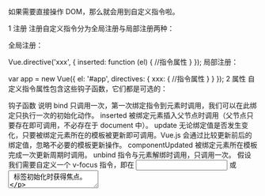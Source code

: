 如果需要直接操作 DOM，那么就会用到自定义指令啦。

1 注册
注册自定义指令分为全局注册与局部注册两种：

全局注册：

   Vue.directive('xxx', {
        inserted: function (el) {
           //指令属性
        }
    });
局部注册：

var app = new Vue({
    el: '#app',
    directives: {
        xxx: {
            //指令属性
        }
    }
});
2 属性
自定义指令属性包含这些钩子函数，它们都是可选的：

钩子函数	说明
bind	只调用一次，第一次绑定指令到元素时调用，我们可以在此绑定只执行一次的初始化动作。
inserted	被绑定元素插入父节点时调用（父节点只要存在即可调用，不必存在于 document 中）。
update	无论绑定值是否发生变化，只要被绑定元素所在的模板被更新即可调用。Vue.js 会通过比较更新前后的绑定值，忽略不必要的模板更新操作。
componentUpdated	被绑定元素所在模板完成一次更新周期时调用。
unbind	指令与元素解绑时调用，只调用一次。
假设我们需要自定义一个 v-focus 指令，即在 <input> 或 <textarea> 标签初始化时获得焦点。

html：

<div id="app">
    <input type="text" v-focus>
</div>
js：

//全局注册
Vue.directive('focus', {
    inserted: function (el) {
        el.focus();//聚焦
    }
});

var app = new Vue({
    el: '#app',
    data: {}
});
效果：


这些钩子函数一般包含这些入参：

入参	说明
el	指令所绑定的元素，可利用它直接操作 DOM
binding	绑定对象。（下面会具体说明）
vnode	编译生成的虚拟节点。
oldVnode	上一个虚拟节点，仅在 update 与 componentUpdated 中可用。
绑定对象属性说明：

属性	说明	示例
name	指令名，不包含前缀 v-。	v-focus 中的 focus。
value	指令所绑定的值（计算后）。	v-focus=“1 + 2” 中的 3。
oldValue	指令所绑定的前一个值，无论值是否改变都有值，且仅在 update 与 componentUpdated 中可用。	-
expression	绑定的值的字符串形式（不计算）。	v-focus=“1 + 2” 中的 1 + 2。
arg	传递给指令的参数。	v-focus:xxx 中的 xxx。
modifiers	包含修饰符的对象。	v-focus.a.b 中，为 {a:true, b:true}。
html：

<div id="app2">
    <div v-deniro-directive:content.a.b="content"></div>
</div>
js：

Vue.directive('deniro-directive', {
    bind: function (el, binding, vnode) {
        var keys = [];
        for (var i in vnode) {
            keys.push(i);
        }

        el.innerHTML =
            'names:' + binding.name + '<br>' +
            'value:' + binding.value + '<br>' +
            'expression:' + binding.expression + '<br>' +
            'arg:' + binding.arg + '<br>' +
            'modifiers:' + JSON.stringify(binding.modifiers) + '<br>' +
            'vnode keys:' + keys.join(', ');
    }
});
var app2 = new Vue({
    el: '#app2',
    data: {
        content: '养生吃枸杞，选对的别选贵的！'
    }
});

渲染结果：

names:deniro-directive
value:养生吃枸杞，选对的别选贵的！
expression:content
arg:content
modifiers:{"a":true,"b":true}
vnode keys:tag, data, children, text, elm, ns, context, functionalContext, key, componentOptions, componentInstance, parent, raw, isStatic, isRootInsert, isComment, isCloned, isOnce

我们可以在 bind 中绑定一些事件（addEventListener），然后在 unbind 中解绑一些事件（removeEventListener）。比如让某个元素随着鼠标移动。

3 多值入参
我们可以通过 JavaScript 的对象字面量，为自定义指令一次性传入多个值。其实任意一个合法的 JavaScript 表达式都是支持的。

html：

<div id="app3">
    <div v-deniro-directive2="{title:'物理学家新发现四起黑洞相撞事件',content:'物理学家探测到了它们向地球发来的引力波'}"></div>
</div>
js：

Vue.directive('deniro-directive2', {
    bind: function (el, binding, vnode) {

        el.innerHTML =
            'title:' + binding.value.title + '<br>' +
            'content:' + binding.value.content + '<br>';
    }
});
var app3 = new Vue({
    el: '#app3',
    data: {
    }
});

作者：deniro
链接：https://www.jianshu.com/p/c5de3aa0c465
来源：简书
著作权归作者所有。商业转载请联系作者获得授权，非商业转载请注明出处。